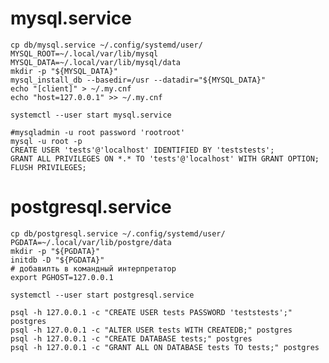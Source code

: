 # mysql.service

    cp db/mysql.service ~/.config/systemd/user/
    MYSQL_ROOT=~/.local/var/lib/mysql
    MYSQL_DATA=~/.local/var/lib/mysql/data
    mkdir -p "${MYSQL_DATA}"
    mysql_install_db --basedir=/usr --datadir="${MYSQL_DATA}"
    echo "[client]" > ~/.my.cnf
    echo "host=127.0.0.1" >> ~/.my.cnf

    systemctl --user start mysql.service

    #mysqladmin -u root password 'rootroot'
    mysql -u root -p
    CREATE USER 'tests'@'localhost' IDENTIFIED BY 'teststests';
    GRANT ALL PRIVILEGES ON *.* TO 'tests'@'localhost' WITH GRANT OPTION;
    FLUSH PRIVILEGES;


# postgresql.service

    cp db/postgresql.service ~/.config/systemd/user/
    PGDATA=~/.local/var/lib/postgre/data
    mkdir -p "${PGDATA}"
    initdb -D "${PGDATA}"
    # добавилть в командный интерпретатор
    export PGHOST=127.0.0.1
    
    systemctl --user start postgresql.service
    
    psql -h 127.0.0.1 -c "CREATE USER tests PASSWORD 'teststests';" postgres
    psql -h 127.0.0.1 -c "ALTER USER tests WITH CREATEDB;" postgres
    psql -h 127.0.0.1 -c "CREATE DATABASE tests;" postgres
    psql -h 127.0.0.1 -c "GRANT ALL ON DATABASE tests TO tests;" postgres
    
